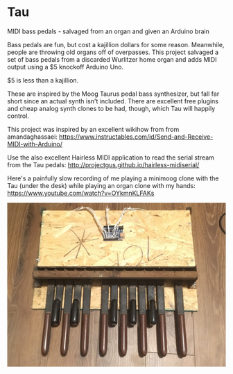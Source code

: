 # Tau
MIDI bass pedals - salvaged from an organ and given an Arduino brain

Bass pedals are fun, but cost a kajillion dollars for some reason.  Meanwhile, people are throwing old organs off of overpasses.  This project salvaged a set of bass pedals from a discarded Wurlitzer home organ and adds MIDI output using a $5 knockoff Arduino Uno.  

$5 is less than a kajillion.

These are inspired by the Moog Taurus pedal bass synthesizer, but fall far short since an actual synth isn't included.  There are excellent free plugins and cheap analog synth clones to be had, though, which Tau will happily control.

This project was inspired by an excellent wikihow from from amandaghassaei:
https://www.instructables.com/id/Send-and-Receive-MIDI-with-Arduino/

Use the also excellent Hairless MIDI application to read the serial stream from the Tau pedals:
http://projectgus.github.io/hairless-midiserial/

Here's a painfully slow recording of me playing a minimoog clone with the Tau (under the desk) while playing an organ clone with my hands:
https://www.youtube.com/watch?v=OYkmnKLFAKs

<img src="Tau-full.jpg" alt="In all her glory">
